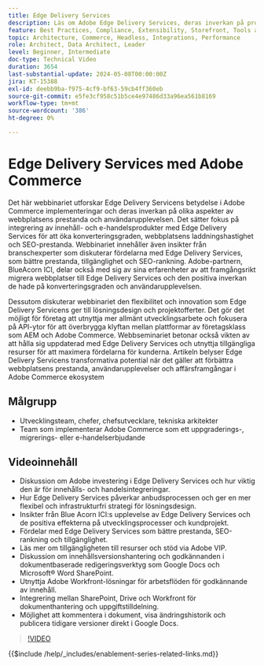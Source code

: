 ```yaml
---
title: Edge Delivery Services
description: Läs om Adobe Edge Delivery Services, deras inverkan på projektofferter, utvecklingskostnader, SEO, ADA och potentialen för personaliserade upplevelser.
feature: Best Practices, Compliance, Extensibility, Storefront, Tools and External Services
topic: Architecture, Commerce, Headless, Integrations, Performance
role: Architect, Data Architect, Leader
level: Beginner, Intermediate
doc-type: Technical Video
duration: 3654
last-substantial-update: 2024-05-08T00:00:00Z
jira: KT-15388
exl-id: deebb9ba-f975-4cf9-bf63-59cb4ff360eb
source-git-commit: e5fe3cf958c51b5ce4e97486d33a96ea561b8169
workflow-type: tm+mt
source-wordcount: '386'
ht-degree: 0%

---
```


# Edge Delivery Services med Adobe Commerce

Det här webbinariet utforskar Edge Delivery Servicens betydelse i Adobe Commerce implementeringar och deras inverkan på olika aspekter av webbplatsens prestanda och användarupplevelsen. Det sätter fokus på integrering av innehåll- och e-handelsprodukter med Edge Delivery Services för att öka konverteringsgraden, webbplatsens laddningshastighet och SEO-prestanda. Webbinariet innehåller även insikter från branschexperter som diskuterar fördelarna med Edge Delivery Services, som bättre prestanda, tillgänglighet och SEO-rankning. Adobe-partnern, BlueAcorn ICI, delar också med sig av sina erfarenheter av att framgångsrikt migrera webbplatser till Edge Delivery Services och den positiva inverkan de hade på konverteringsgraden och användarupplevelsen.

Dessutom diskuterar webbinariet den flexibilitet och innovation som Edge Delivery Servicens ger till lösningsdesign och projektofferter. Det gör det möjligt för företag att utnyttja mer allmänt utvecklingsarbete och fokusera på API-ytor för att överbrygga klyftan mellan plattformar av företagsklass som AEM och Adobe Commerce. Webbseminariet betonar också vikten av att hålla sig uppdaterad med Edge Delivery Services och utnyttja tillgängliga resurser för att maximera fördelarna för kunderna. Artikeln belyser Edge Delivery Servicens transformativa potential när det gäller att förbättra webbplatsens prestanda, användarupplevelser och affärsframgångar i Adobe Commerce ekosystem

## Målgrupp

* Utvecklingsteam, chefer, chefsutvecklare, tekniska arkitekter
* Team som implementerar Adobe Commerce som ett uppgraderings-, migrerings- eller e-handelserbjudande

## Videoinnehåll

* Diskussion om Adobe investering i Edge Delivery Services och hur viktig den är för innehålls- och handelsintegreringar.
* Hur Edge Delivery Services påverkar anbudsprocessen och ger en mer flexibel och infrastrukturfri strategi för lösningsdesign.
* Insikter från Blue Acorn ICI:s upplevelse av Edge Delivery Services och de positiva effekterna på utvecklingsprocesser och kundprojekt.
* Fördelar med Edge Delivery Services som bättre prestanda, SEO-rankning och tillgänglighet.
* Läs mer om tillgängligheten till resurser och stöd via Adobe VIP.
* Diskussion om innehållsversionshantering och godkännanden i dokumentbaserade redigeringsverktyg som Google Docs och Microsoft® Word SharePoint.
* Utnyttja Adobe Workfront-lösningar för arbetsflöden för godkännande av innehåll.
* Integrering mellan SharePoint, Drive och Workfront för dokumenthantering och uppgiftstilldelning.
* Möjlighet att kommentera i dokument, visa ändringshistorik och publicera tidigare versioner direkt i Google Docs.


>[!VIDEO](https://video.tv.adobe.com/v/3429059?learn=on)

{{$include /help/_includes/enablement-series-related-links.md}}
